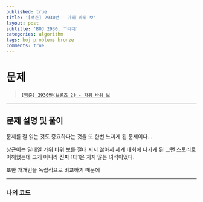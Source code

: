 ```yaml
---
published: true
title: '[백준] 2930번 - 가위 바위 보'
layout: post
subtitle: 'BOJ 2930, 그리디'
categories: algorithm
tags: boj problems bronze
comments: true
---
```


# 문제
> [`[백준] 2930번(브론즈 2) - 가위 바위 보`](https://www.acmicpc.net/problem/2930)

---
## 문제 설명 및 풀이

문제를 잘 읽는 것도 중요하다는 것을 또 한번 느끼게 된 문제이다...

상근이는 일대일 가위 바위 보를 절대 지지 않아서 세계 대회에 나가게 된 그런 스토리로 이해했는데 그게 아니라 진짜 1대1은 지지 않는 녀석이었다.

또한 개개인을 독립적으로 비교하기 때문에

---
### 나의 코드
```python

```
